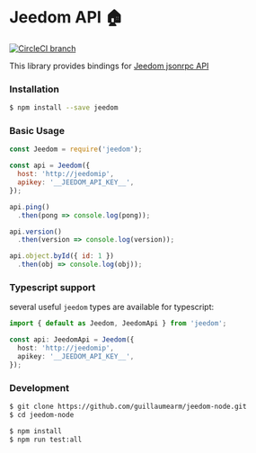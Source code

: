 # Jeedom API :house:
[![CircleCI branch](https://img.shields.io/circleci/project/github/guillaumearm/handle-io/master.svg)](https://circleci.com/gh/guillaumearm/handle-io)

This library provides bindings for [Jeedom jsonrpc API](ps://jeedom.github.io/core/en_US/jsonrpc_api)

### Installation
```bash
$ npm install --save jeedom
```

### Basic Usage

```js
const Jeedom = require('jeedom');

const api = Jeedom({
  host: 'http://jeedomip',
  apikey: '__JEEDOM_API_KEY__',
});

api.ping()
  .then(pong => console.log(pong));

api.version()
  .then(version => console.log(version));

api.object.byId({ id: 1 })
  .then(obj => console.log(obj));
```

### Typescript support
several useful `jeedom`  types are available for typescript:
```typescript
import { default as Jeedom, JeedomApi } from 'jeedom';

const api: JeedomApi = Jeedom({
  host: 'http://jeedomip',
  apikey: '__JEEDOM_API_KEY__',
});
```

### Development
```bash
$ git clone https://github.com/guillaumearm/jeedom-node.git
$ cd jeedom-node

$ npm install
$ npm run test:all
```
